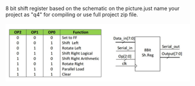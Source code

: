 8 bit shift register based on the schematic on the picture.just name your project as "q4" for compiling or use full project zip file.
</br></br>
![](schematic.JPG)
